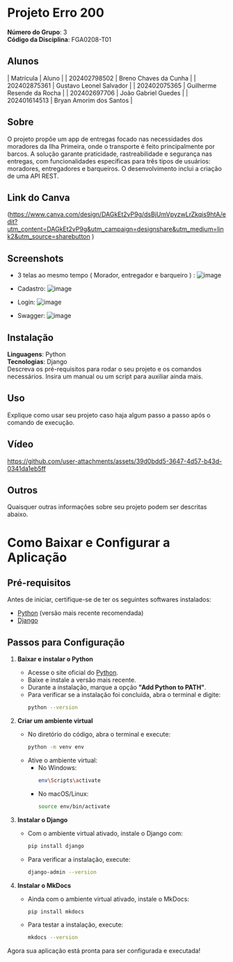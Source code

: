 
# Projeto Erro 200

**Número do Grupo**: 3<br>
**Código da Disciplina**: FGA0208-T01<br>

## Alunos
| Matrícula | Aluno |
| 202402798502 | Breno Chaves da Cunha |
| 202402875361 | Gustavo Leonel Salvador |
| 202402075365 | Guilherme Resende da Rocha |
| 202402697706 | João Gabriel Guedes |
| 202401614513 | Bryan Amorim dos Santos |

## Sobre
O projeto propõe um app de entregas focado nas necessidades dos moradores da Ilha Primeira, onde o transporte é feito principalmente por barcos. A solução garante praticidade, rastreabilidade e segurança nas entregas, com funcionalidades específicas para três tipos de usuários: moradores, entregadores e barqueiros. O desenvolvimento inclui a criação de uma API REST.

## Link do Canva
(https://www.canva.com/design/DAGkEt2vP9g/dsBjUmVpyzwLrZkqis9htA/edit?utm_content=DAGkEt2vP9g&utm_campaign=designshare&utm_medium=link2&utm_source=sharebutton
)

## Screenshots
- 3 telas ao mesmo tempo ( Morador, entregador e barqueiro ) :
![image](https://github.com/user-attachments/assets/991cba57-c79d-4b4c-a0d1-95a84230abab)

- Cadastro:
![image](https://github.com/user-attachments/assets/d788f58c-ed85-4a1b-877f-d16732a99299)

- Login:
![image](https://github.com/user-attachments/assets/b59795b5-1310-4235-9a09-4da5f5451940)

- Swagger:
![image](https://github.com/user-attachments/assets/5368306c-9965-4091-9877-e4b0f5f70e5b)


## Instalação
**Linguagens**: Python<br>
**Tecnologias**: Django<br>
Descreva os pré-requisitos para rodar o seu projeto e os comandos necessários.
Insira um manual ou um script para auxiliar ainda mais.

## Uso
Explique como usar seu projeto caso haja algum passo a passo após o comando de execução.

## Vídeo

https://github.com/user-attachments/assets/39d0bdd5-3647-4d57-b43d-0341da1eb5ff




## Outros
Quaisquer outras informações sobre seu projeto podem ser descritas abaixo.


# Como Baixar e Configurar a Aplicação

## Pré-requisitos
Antes de iniciar, certifique-se de ter os seguintes softwares instalados:

- [Python](https://www.python.org/downloads/) (versão mais recente recomendada)
- [Django](https://www.djangoproject.com/)

## Passos para Configuração

1. **Baixar e instalar o Python**
   - Acesse o site oficial do [Python](https://www.python.org/downloads/).
   - Baixe e instale a versão mais recente.
   - Durante a instalação, marque a opção **"Add Python to PATH"**.
   - Para verificar se a instalação foi concluída, abra o terminal e digite:
     ```sh
     python --version
     ```

2. **Criar um ambiente virtual**
   - No diretório do código, abra o terminal e execute:
     ```sh
     python -m venv env
     ```
   - Ative o ambiente virtual:
     - No Windows:
       ```sh
       env\Scripts\activate
       ```
     - No macOS/Linux:
       ```sh
       source env/bin/activate
       ```

3. **Instalar o Django**
   - Com o ambiente virtual ativado, instale o Django com:
     ```sh
     pip install django
     ```
   - Para verificar a instalação, execute:
     ```sh
     django-admin --version
     ```

4. **Instalar o MkDocs**
   - Ainda com o ambiente virtual ativado, instale o MkDocs:
     ```sh
     pip install mkdocs
     ```
   - Para testar a instalação, execute:
     ```sh
     mkdocs --version
     ```

Agora sua aplicação está pronta para ser configurada e executada!


